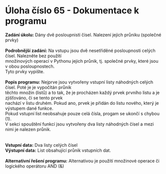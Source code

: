 # Úloha číslo 65  - Dokumentace k programu 

**Zadání úkolu:** Dány dvě posloupnisti čísel. Nalezení jejich průniku (společné prvky)\
\
**Podrobnější zadání:** Na vstupu jsou dvě nesetříděné posloupnosti celých čísel. Nalezněte bez použití \
množinových operací v Pythonu jejich průnik, tj. společné prvky, které jsou v obou posloupnostech. \
Tyto prvky vypište.\
\
**Popis programu:** Nejprve jsou vytvořeny vstupní listy náhodných celých čísel. Poté je je vypočítán průnik \
těchto množin (listů) a to tak, že je procházen každý prvek prvního listu a je zjišťováno, či se tento prvek\
nachází v listu druhém. Pokud ano, prvek je přidán do listu nového, který je výstupem dané funkce. \
Pokud vstupní list neobsahuje pouze celá čísla, progam se ukončí s chybou (1). \
V sekci spouštění funkcí jsou vytvořeny dva listy náhodných čísel a mezi nimi je nalezen průnik. \
\
\
**Vstupní data:** Dva listy celých čísel
\
**Výstupní data:** List obsahující průnik vstupních dat.
\
\
**Alternativní řešení programu:** Alternativou je použití množinové operace či logického operátoru AND (&)









